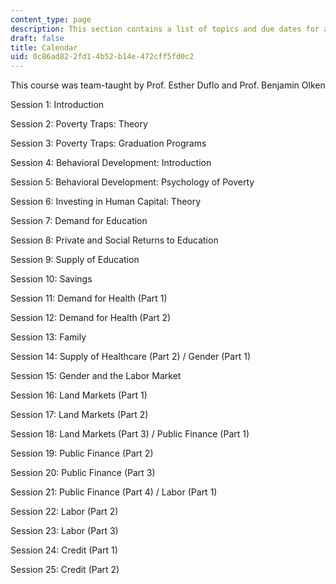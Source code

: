 ```yaml
---
content_type: page
description: This section contains a list of topics and due dates for assignments.
draft: false
title: Calendar
uid: 0c86ad82-2fd1-4b52-b14e-472cff5fd0c2
---
```

This course was team-taught by Prof. Esther Duflo and Prof. Benjamin Olken

Session 1: Introduction

Session 2: Poverty Traps: Theory

Session 3: Poverty Traps: Graduation Programs

Session 4: Behavioral Development: Introduction

Session 5: Behavioral Development: Psychology of Poverty

Session 6: Investing in Human Capital: Theory

Session 7: Demand for Education

Session 8: Private and Social Returns to Education

Session 9: Supply of Education

Session 10: Savings

Session 11: Demand for Health (Part 1)

Session 12: Demand for Health (Part 2)

Session 13: Family

Session 14: Supply of Healthcare (Part 2) / Gender (Part 1)

Session 15: Gender and the Labor Market

Session 16: Land Markets (Part 1)

Session 17: Land Markets (Part 2)

Session 18: Land Markets (Part 3) / Public Finance (Part 1)

Session 19: Public Finance (Part 2)

Session 20: Public Finance (Part 3)

Session 21: Public Finance (Part 4) / Labor (Part 1)

Session 22: Labor (Part 2)

Session 23: Labor (Part 3)

Session 24: Credit (Part 1)

Session 25: Credit (Part 2)